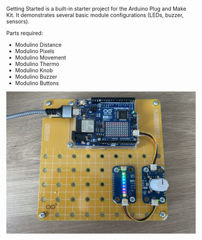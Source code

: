 Getting Started is a built-in starter project for the Arduino Plug and Make Kit. It demonstrates several basic module configurations (LEDs, buzzer, sensors).

Parts required:
- Modulino Distance
- Modulino Pixels
- Modulino Movement
- Modulino Thermo
- Modulino Knob
- Modulino Buzzer
- Modulino Buttons

![img](_img/knobPixels.jpeg)
